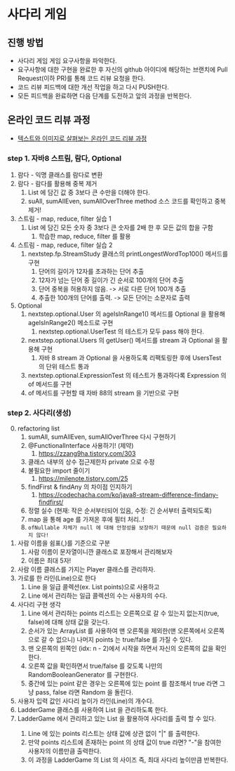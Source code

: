 # 사다리 게임
## 진행 방법
* 사다리 게임 게임 요구사항을 파악한다.
* 요구사항에 대한 구현을 완료한 후 자신의 github 아이디에 해당하는 브랜치에 Pull Request(이하 PR)를 통해 코드 리뷰 요청을 한다.
* 코드 리뷰 피드백에 대한 개선 작업을 하고 다시 PUSH한다.
* 모든 피드백을 완료하면 다음 단계를 도전하고 앞의 과정을 반복한다.

## 온라인 코드 리뷰 과정
* [텍스트와 이미지로 살펴보는 온라인 코드 리뷰 과정](https://github.com/nextstep-step/nextstep-docs/tree/master/codereview)

### step 1. 자바8 스트림, 람다, Optional
1. 람다 - 익명 클래스를 람다로 변환
2. 람다 - 람다를 활용해 중복 제거
   1. List 에 담긴 값 중 3보다 큰 수만을 더해야 한다.
   2. suAll, sumAllEven, sumAllOverThree method 소스 코드를 확인하고 중복 제거!
3. 스트림 - map, reduce, filter 실습 1
   1. List 에 담긴 모든 숫자 중 3보다 큰 숫자를 2배 한 후 모든 값의 합을 구함
      1. 학습한 map, reduce, filter 를 활용
4. 스트림 - map, reduce, filter 실습 2
   1. nextstep.fp.StreamStudy 클래스의 printLongestWordTop100() 메서드를 구현
      1. 단어의 길이가 12자를 초과하는 단어 추출
      2. 12자가 넘는 단어 중 길이가 긴 순서로 100개의 단어 추출
      3. 단어 중복을 허용하지 않음. -> 서로 다른 단어 100개 추출
      4. 추출한 100개의 단어를 출력. -> 모든 단어는 소문자로 출력
5. Optional
   1. nextstep.optional.User 의 ageIsInRange1() 메서드를 Optional 을 활용해 ageIsInRange2() 메소드로 구현
      1. nextstep.optional.UserTest 의 테스트가 모두 pass 해야 한다.
   2. nextstep.optional.Users 의 getUser() 메서드를 stream 과 Optional 을 활용해 구현
      1. 자바 8 stream 과 Optional 을 사용하도록 리팩토링한 후에 UsersTest 의 단위 테스트 통과
   3. nextstep.optional.ExpressionTest 의 테스트가 통과하다록 Expression 의 of 메서드를 구현
   4. of 메서드를 구현할 때 자바 88의 stream 을 기반으로 구현

### step 2. 사다리(생성)
0. refactoring list
   1. sumAll, sumAllEven, sumAllOverThree 다시 구현하기
   2. @FunctionalInterface 사용하기! (제약)
      1. https://zzang9ha.tistory.com/303
   3. 클래스 내부의 상수 접근제한자 private 으로 수정
   4. 불필요한 import 줄이기
      1. https://milenote.tistory.com/25
   5. findFirst & findAny 의 차이점 인지하기
      1. https://codechacha.com/ko/java8-stream-difference-findany-findfirst/
   6. 정렬 실수 (현재: 작은 순서부터되어 있음, 수정: 긴 순서부터 출력되도록)
   7. map 을 통해 age 를 가져온 후에 필터 처리..!
   8. `ofNullable 자체가 null 에 대해 안정성을 보장하기 때문에 null 검증은 필요하지 않다!`
1. 사람 이름을 쉼표(,)를 기준으로 구분
   1. 사람 이름이 문자열이니깐 클래스로 포장해서 관리해보자
   2. 이름은 최대 5자!
2. 사람 이름 클래스를 가지는 Player 클래스를 관리하자.
3. 가로를 한 라인(Line)으로 한다
   1. Line 을 일급 콜렉션(ex. List<Boolean> points)으로 사용하고
   2. Line 에서 관리하는 일급 콜렉션의 수는 사용자의 수다.
4. 사다리 구현 생각
   1. Line 에서 관리하는 points 리스트는 오른쪽으로 갈 수 있는지 없는지(true, false)에 대해 상태 값을 갖는다.
   2. 순서가 있는 ArrayList 를 사용하여 맨 오른쪽을 제외한(맨 오른쪽에서 오른쪽으로 갈 수 없으니) 나머지 points 는 true/false 를 가질 수 있다.
   3. 맨 오른쪽의 왼쪽인 (idx: n - 2)에서 시작을 하면서 자신의 오른쪽의 값을 확인한다.
   4. 오른쪽 값을 확인하면서 true/false 를 갖도록 나만의 RandomBooleanGenerator 를 구현한다.
   5. 중간에 있는 point 같은 경우는 오른쪽에 있는 point 를 참조해서 true 라면 그냥 pass, false 라면 Random 을 돌린다.
5. 사용자 입력 값인 사다리 높이가 라인(Line)의 개수다.
6. LadderGame 클래스를 사용하여 List<Line> 을 관리하도록 한다.
7. LadderGame 에서 관리하고 있는 List<Line> 을 활용하여 사다리를 출력 할 수 있다.
   1. Line 에 있는 points 리스트는 상태 값에 상관 없이 "|" 를 출력한다.
   2. 만약 points 리스트에 존재하는 point 의 상태 값이 true 라면? "-"을 참여한 사용자의 이름만큼 출력한다.
   3. 이 과정을 LadderGame 의 List<Line> 의 사이즈 즉, 최대 사다리 높이만큼 반복한다.